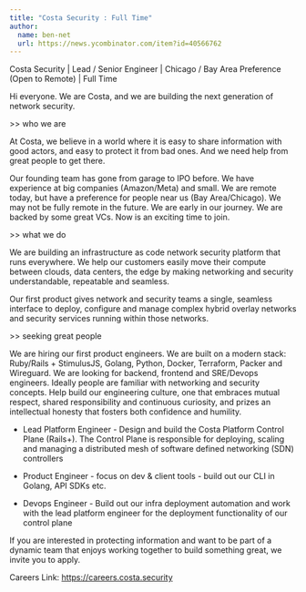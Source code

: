 ```yaml
---
title: "Costa Security : Full Time"
author:
  name: ben-net
  url: https://news.ycombinator.com/item?id=40566762
---
```

Costa Security | Lead &#x2F; Senior Engineer | Chicago &#x2F; Bay Area Preference (Open to Remote) | Full Time

Hi everyone. We are Costa, and we are building the next generation of network security.

&gt;&gt; who we are

At Costa, we believe in a world where it is easy to share information with good actors, and easy to protect it from bad ones. And we need help from great people to get there.

Our founding team has gone from garage to IPO before. We have experience at big companies (Amazon&#x2F;Meta) and small. We are remote today, but have a preference for people near us (Bay Area&#x2F;Chicago). We may not be fully remote in the future. We are early in our journey. We are backed by some great VCs. Now is an exciting time to join.

&gt;&gt; what we do

We are building an infrastructure as code network security platform that runs everywhere. We help our customers easily move their compute between clouds, data centers, the edge by making networking and security understandable, repeatable and seamless.

Our first product gives network and security teams a single, seamless interface to deploy, configure and manage complex hybrid overlay networks and security services running within those networks.

&gt;&gt; seeking great people

We are hiring our first product engineers. We are built on a modern stack: Ruby&#x2F;Rails + StimulusJS, Golang, Python, Docker, Terraform, Packer and Wireguard. We are looking for backend, frontend and SRE&#x2F;Devops engineers. Ideally people are familiar with networking and security concepts. Help build our engineering culture, one that embraces mutual respect, shared responsibility and continuous curiosity, and prizes an intellectual honesty that fosters both confidence and humility.

- Lead Platform Engineer - Design and build the Costa Platform Control Plane (Rails+). The Control Plane is responsible for deploying, scaling and managing a distributed mesh of software defined networking (SDN) controllers

- Product Engineer - focus on dev &amp; client tools - build out our CLI in Golang, API SDKs etc.

- Devops Engineer - Build out our infra deployment automation and work with the lead platform engineer for the deployment functionality of our control plane

If you are interested in protecting information and want to be part of a dynamic team that enjoys working together to build something great, we invite you to apply.

Careers Link: <a href="https:&#x2F;&#x2F;careers.costa.security" rel="nofollow">https:&#x2F;&#x2F;careers.costa.security</a>
